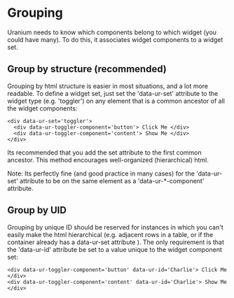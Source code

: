 # Grouping #

Uranium needs to know which components belong to which widget (you could have many). To do this, it associates widget components to a widget set. 

## Group by structure (recommended) ##

Grouping by html structure is easier in most situations, and a lot more readable. To define a widget set, just set the 'data-ur-set' attribute to the widget type (e.g. 'toggler') on any element that is a common ancestor of all the widget components:

    <div data-ur-set='toggler'>
      <div data-ur-toggler-component='button'> Click Me </div>
      <div data-ur-toggler-component='content'> Show Me </div>
    </div>

Its recommended that you add the set attribute to the first common ancestor. This method encourages well-organized (hierarchical) html.

Note: Its perfectly fine (and good practice in many cases) for the 'data-ur-set' attribute to be on the same element as a 'data-ur-*-component' attribute.

## Group by UID ##

Grouping by unique ID should be reserved for instances in which you can't easily make the html hierarchical (e.g. adjacent rows in a table, or if the container already has a data-ur-set attribute ). The only requirement is that the 'data-ur-id' attribute be set to a value unique to the widget component set:

    <div data-ur-toggler-component='button' data-ur-id='Charlie'> Click Me </div>
    <div data-ur-toggler-component='content' data-ur-id='Charlie'> Show Me </div>
